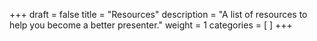 +++
draft 			= false
title 			= "Resources"
description		= "A list of resources to help you become a better presenter."
weight			= 1
categories		= [ ]
+++

